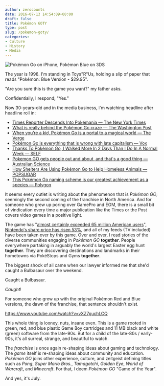 ```yaml
---
author: zerocounts
date: 2016-07-13 14:54:09+00:00
draft: false
title: Pokémon GOTY
type: post
slug: /pokemon-goty/
categories:
- Culture
- History
- Media
---
```


![Pokémon Go on iPhone, Pokémon Blue on 3DS](/pokemon-go-iphone-pokemon-blue-3ds.jpg)

The year is 1998. I'm standing in Toys"R"Us, holding a slip of paper that reads "Pokémon: Blue Version - $29.95".

"Are you sure this is the game you want?" my father asks.

Confidentially, I respond, "Yes."

Now 30-years-old and in the media business, I'm watching headline after headline roll in:

- [Times Reporter Descends Into Pokémania — The New York Times](http://mobile.nytimes.com/2016/07/12/insider/how-pokemon-go-augmented-a-reporters-reality.html?smid=tw-nytimes&smtyp=cur&referer=)
- [What is really behind the Pokémon Go craze — The Washington Post](https://www.washingtonpost.com/news/the-switch/wp/2016/07/12/what-is-really-behind-the-pokemon-go-craze/)
- [When you’re a kid, Pokémon Go is a portal to a magical world — The Verge](http://www.theverge.com/2016/7/12/12159792/pokemon-go-for-kids-parents-magic)
- [Pokémon Go is everything that is wrong with late capitalism — Vox](http://www.vox.com/2016/7/12/12152728/pokemon-go-economic-problems)
- [Thanks To Pokémon Go, I Walked More In 2 Days Than I Do In A Normal Week — SELF](http://www.self.com/trending/2016/07/thanks-to-pokemon-go-i-walked-more-in-2-days-than-i-do-in-a-normal-week/)
- [Pokemon GO gets people out and about, and that's a good thing — Australian Science](http://www.australasianscience.com.au/article/science-and-technology/pokemon-go-gets-people-out-and-about-and-thats-good-thing.html)
- [How Shelters Are Using Pokémon Go to Help Homeless Animals — POPSUGAR](http://www.popsugar.com/pets/Animal-Shelter-Lets-Pokemon-Go-Players-Walk-Dogs-41944619)
- [This Pokémon Go naming scheme is our greatest achievement as a species — Polygon](http://www.polygon.com/2016/7/11/12150574/pokemon-go-smashmouth)

It seems every outlet is writing about the phenomenon that is _Pokémon GO_; seemingly the second coming of the franchise in North America. And for someone who grew up poring over GamePro and EGM, there is a small bit of vindication every time a major publication like the Times or the Post covers video games in a positive light.

The game has "[almost certainly exceeded 65 million American users](https://www.theguardian.com/technology/2016/jul/12/pokemon-go-becomes-global-phenomenon-as-number-of-us-users-overtakes-twitter)", [Nintendo's share price has risen 53%](https://www.theguardian.com/business/2016/jul/12/nintendo-shares-investors-gotta-catch-em-all-pokemon-go), and all of my feeds (TV included) have been taken over by this game. Over and over, I read stories of the diverse communities engaging in _Pokémon GO_ **together**. People everywhere partaking in arguably the world's largest Easter egg hunt **together**. They are discovering destinations and landmarks in their hometowns via PokéStops and Gyms **together**.

The biggest shock of all came when our lawyer informed me that she'd caught a Bulbasaur over the weekend.

Caught a Bulbasaur.

_Caught_!

For someone who grew up with the original Pokémon Red and Blue versions, the dawn of the franchise, that sentence shouldn't exist.

https://www.youtube.com/watch?v=vXZ7guchLCQ

This whole thing is looney, nuts, insane even. This is a game rooted in green, red, and blue plastic Game Boy cartridges and 11 MB black and white (green) software from the late-90s. But for a child of the late-80s / early-90s, it's all surreal, strange, and beautiful to watch.

The _franchise_ is once again re-shaping ideas about gaming and technology. The _game_ itself is re-shaping ideas about community and education. _Pokémon GO_ joins other experience, culture, and zeitgeist defining titles such as _Pong_, _Super Mario Bros._, _Tamagotchi_, _Golden Eye_, _World of Warcraft_, and _Minecraft_. For that, I deem _Pokémon GO_ "Game of the Year".

And yes, it's July.